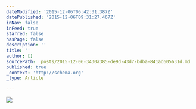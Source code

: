 ```yaml
---
dateModified: '2015-12-06T06:42:31.387Z'
datePublished: '2015-12-06T09:31:27.467Z'
inNav: false
inFeed: true
starred: false
hasPage: false
description: ''
title: ''
author: []
sourcePath: _posts/2015-12-06-3430a385-de9d-43d7-bdba-841ad605631d.md
published: true
_context: 'http://schema.org'
_type: Article

---
```

![](https://the-grid-user-content.s3-us-west-2.amazonaws.com/b34824fa-437e-405e-af06-348f23ad9cfc.jpg)